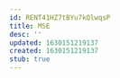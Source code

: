 ```yaml
---
id: RENT41HZ7tBYu7kQlwqsP
title: MSE
desc: ''
updated: 1630151219137
created: 1630151219137
stub: true
---
```


